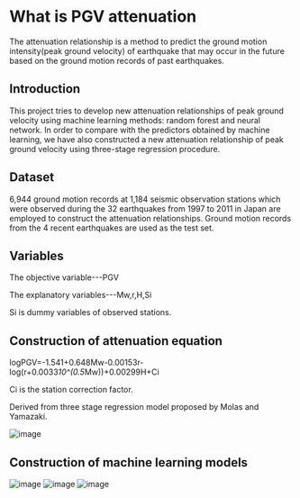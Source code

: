 # What is PGV attenuation
The attenuation relationship is a method to predict the ground motion intensity(peak ground velocity) of earthquake that may occur in the future based on the ground motion records of past earthquakes.

## Introduction
This project tries to develop new attenuation relationships of peak ground velocity using machine learning methods: random forest and neural network. 
In order to compare with the predictors obtained by machine learning, we have also constructed a new attenuation relationship of peak ground velocity using three-stage regression procedure.

## Dataset
6,944 ground motion records at 1,184 seismic observation stations which were observed during the 32 earthquakes from 1997 to 2011 in Japan are employed to construct the attenuation relationships. Ground motion records from the 4 recent earthquakes are used as the test set. 

## Variables
The objective variable---PGV

The explanatory variables---Mw,r,H,Si

Si is dummy variables of observed stations.
## Construction of attenuation equation
log⁡PGV=-1.541+0.648Mw-0.00153r-log⁡(⁡r+0.0033*10^(0.5*Mw))+0.00299H+Ci 

Ci is the station correction factor.

Derived from three stage regression model proposed by Molas and Yamazaki.

![image](https://user-images.githubusercontent.com/68838083/122856360-9fb23480-d351-11eb-9d60-27cca906cc14.png)
## Construction of machine learning models
![image](https://user-images.githubusercontent.com/68838083/122856433-c3757a80-d351-11eb-9d6c-4c869c1ee882.png)
![image](https://user-images.githubusercontent.com/68838083/122856445-c7a19800-d351-11eb-948c-ad01d5d1e5b0.png)
![image](https://user-images.githubusercontent.com/68838083/122856461-cd977900-d351-11eb-8352-b810c332e591.png)
